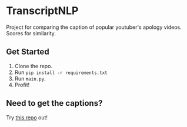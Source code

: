 # TranscriptNLP

Project for comparing the caption of popular youtuber's apology videos.
Scores for similarity. 

## Get Started

1. Clone the repo.
2. Run `pip install -r requirements.txt`
3. Run `main.py`. 
4. Profit!

## Need to get the captions?
Try [this repo](https://github.com/Mapleia/TranscriptCollect) out!